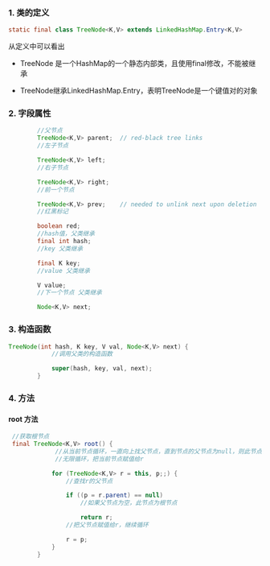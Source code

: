 ### 1. 类的定义

```java
static final class TreeNode<K,V> extends LinkedHashMap.Entry<K,V>
```

从定义中可以看出

* TreeNode 是一个HashMap的一个静态内部类，且使用final修改，不能被继承

* TreeNode继承LinkedHashMap.Entry，表明TreeNode是一个键值对的对象

### 2. 字段属性

```java
        //父节点
        TreeNode<K,V> parent;  // red-black tree links
        //左子节点

        TreeNode<K,V> left;
        //右子节点

        TreeNode<K,V> right;
        //前一个节点

        TreeNode<K,V> prev;    // needed to unlink next upon deletion
        //红黑标记

        boolean red;
        //hash值，父类继承
        final int hash;
        //key 父类继承

        final K key;
        //value 父类继承

        V value;
        //下一个节点 父类继承

        Node<K,V> next;
```

### 3. 构造函数

```java
TreeNode(int hash, K key, V val, Node<K,V> next) {
            //调用父类的构造函数

            super(hash, key, val, next);
        }
```

### 4. 方法

#### root 方法

```java
 //获取根节点
 final TreeNode<K,V> root() {
             //从当前节点循环，一直向上找父节点，直到节点的父节点为null，则此节点就是根节点
             //无限循环，把当前节点赋值给r

            for (TreeNode<K,V> r = this, p;;) {
                //查找r的父节点

                if ((p = r.parent) == null)
                    //如果父节点为空，此节点为根节点

                    return r;
                //把父节点赋值给r，继续循环

                r = p;
            }
        }
```
